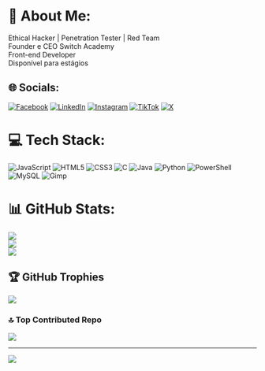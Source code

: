 # 💫 About Me:
Ethical Hacker | Penetration Tester | Red Team<br>Founder e CEO Switch Academy<br>Front-end Developer<br>Disponível para estágios


## 🌐 Socials:
[![Facebook](https://img.shields.io/badge/Facebook-%231877F2.svg?logo=Facebook&logoColor=white)](https://facebook.com/jordao.unknowncode) [![LinkedIn](https://img.shields.io/badge/LinkedIn-%23E4405F.svg?logo=LinkedIn&logoColor=white)](https://www.linkedin.com/in/jord%C3%A3o-paulo-654566336/) [![Instagram](https://img.shields.io/badge/Instagram-%23E4405F.svg?logo=Instagram&logoColor=white)](https://instagram.com/unknown.code2) [![TikTok](https://img.shields.io/badge/TikTok-%23000000.svg?logo=TikTok&logoColor=white)](https://tiktok.com/@unknown.code007) [![X](https://img.shields.io/badge/X-black.svg?logo=X&logoColor=white)](https://x.com/UnknownCode007) 

# 💻 Tech Stack:
![JavaScript](https://img.shields.io/badge/javascript-%23323330.svg?style=for-the-badge&logo=javascript&logoColor=%23F7DF1E) ![HTML5](https://img.shields.io/badge/html5-%23E34F26.svg?style=for-the-badge&logo=html5&logoColor=white) ![CSS3](https://img.shields.io/badge/css3-%231572B6.svg?style=for-the-badge&logo=css3&logoColor=white) ![C](https://img.shields.io/badge/c-%2300599C.svg?style=for-the-badge&logo=c&logoColor=white) ![Java](https://img.shields.io/badge/java-%23ED8B00.svg?style=for-the-badge&logo=openjdk&logoColor=white) ![Python](https://img.shields.io/badge/python-3670A0?style=for-the-badge&logo=python&logoColor=ffdd54) ![PowerShell](https://img.shields.io/badge/PowerShell-%235391FE.svg?style=for-the-badge&logo=powershell&logoColor=white) ![MySQL](https://img.shields.io/badge/mysql-4479A1.svg?style=for-the-badge&logo=mysql&logoColor=white) ![Gimp](https://img.shields.io/badge/Gimp-657D8B?style=for-the-badge&logo=gimp&logoColor=FFFFFF)
# 📊 GitHub Stats:
![](https://github-readme-stats.vercel.app/api?username=unknown-code7&theme=dracula&hide_border=false&include_all_commits=false&count_private=false)<br/>
![](https://github-readme-streak-stats.herokuapp.com/?user=unknown-code7&theme=dracula&hide_border=false)<br/>
![](https://github-readme-stats.vercel.app/api/top-langs/?username=unknown-code7&theme=dracula&hide_border=false&include_all_commits=false&count_private=false&layout=compact)

## 🏆 GitHub Trophies
![](https://github-profile-trophy.vercel.app/?username=unknown-code7&theme=radical&no-frame=false&no-bg=true&margin-w=4)

### 🔝 Top Contributed Repo
![](https://github-contributor-stats.vercel.app/api?username=unknown-code7&limit=5&theme=dark&combine_all_yearly_contributions=true)

---
[![](https://visitcount.itsvg.in/api?id=unknown-code7&icon=0&color=0)](https://visitcount.itsvg.in)

<!-- Proudly created with GPRM ( https://gprm.itsvg.in ) -->
